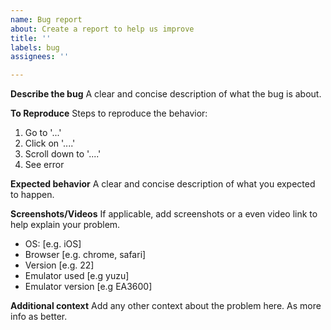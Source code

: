 ```yaml
---
name: Bug report
about: Create a report to help us improve
title: ''
labels: bug
assignees: ''

---
```


**Describe the bug**
A clear and concise description of what the bug is about.

**To Reproduce**
Steps to reproduce the behavior:
1. Go to '...'
2. Click on '....'
3. Scroll down to '....'
4. See error

**Expected behavior**
A clear and concise description of what you expected to happen.

**Screenshots/Videos**
If applicable, add screenshots or a even video link to help explain your problem.

 - OS: [e.g. iOS]
 - Browser [e.g. chrome, safari]
 - Version [e.g. 22]
 - Emulator used [e.g yuzu]
 - Emulator version [e.g EA3600]


**Additional context**
Add any other context about the problem here. As more info as better.
